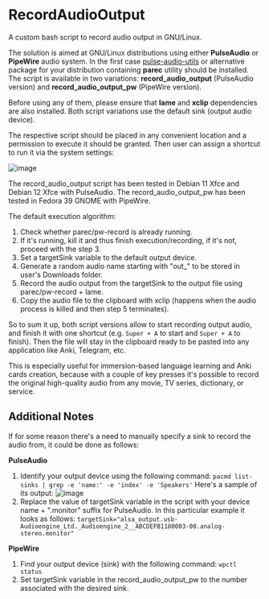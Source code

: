 # RecordAudioOutput
A custom bash script to record audio output in GNU/Linux.

The solution is aimed at GNU/Linux distributions using either **PulseAudio** or **PipeWire** audio system. In the first case [pulse-audio-utils](https://packages.debian.org/sid/pulseaudio-utils) or alternative package  for your distribution containing **parec** utility should be installed. The script is available in two variations: **record_audio_output** (PulseAudio version) and **record_audio_output_pw** (PipeWire version).

Before using any of them, please ensure that **lame** and **xclip** dependencies are also installed. Both script variations use the default sink (output audio device).

The respective script should be placed in any convenient location and a permission to execute it should be granted.
Then user can assign a shortcut to run it via the system settings:

![image](https://user-images.githubusercontent.com/8045344/202848531-43ae65c7-8a83-4bb1-935e-cdce79231c11.png)

The record_audio_output script has been tested in Debian 11 Xfce and Debian 12 Xfce with PulseAudio. The record_audio_output_pw has been tested in Fedora 39 GNOME with PipeWire.

The default execution algorithm:
1. Check whether parec/pw-record is already running.
2. If it's running, kill it and thus finish execution/recording, if it's not, proceed with the step 3.
3. Set a targetSink variable to the default output device.
4. Generate a random audio name starting with "out_" to be stored in user's Downloads folder.
5. Record the audio output from the targetSink to the output file using parec/pw-record + lame.
6. Copy the audio file to the clipboard with xclip (happens when the audio process is killed and then step 5 terminates).

So to sum it up, both script versions allow to start recording output audio, and finish it with one shortcut (e.g. `Super + A` to start and `Super + A` to finish).
Then the file will stay in the clipboard ready to be pasted into any application like Anki, Telegram, etc.

This is especially useful for immersion-based language learning and Anki cards creation, because with a couple of key presses it's possible to record the original high-quality audio from any movie, TV series, dictionary, or service.

## Additional Notes 

If for some reason there's a need to manually specify a sink to record the audio from, it could be done as follows:

**PulseAudio**

1. Identify your output device using the following command: 
`pacmd list-sinks | grep -e 'name:' -e 'index' -e 'Speakers'`
Here's a sample of its output:
![image](https://user-images.githubusercontent.com/8045344/202847775-7b07fb32-623c-45ef-ba61-5ff13fa3896d.png)
2. Replace the value of targetSink variable in the script with your device name + ".monitor" suffix for PulseAudio.
In this particular example it looks as follows: 
`targetSink="alsa_output.usb-Audioengine_Ltd._Audioengine_2__ABCDEFB1180003-00.analog-stereo.monitor"`

**PipeWire**

1. Find your output device (sink) with the following command: 
`wpctl status`
2. Set targetSink variable in the record_audio_output_pw to the number associated with the desired sink.

